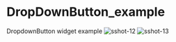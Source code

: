 # DropDownButton_example
 DropdownButton widget example
![sshot-12](https://user-images.githubusercontent.com/53625738/63625734-2ccabc00-c609-11e9-8289-9a2c17df420e.png)
![sshot-13](https://user-images.githubusercontent.com/53625738/63625736-2e947f80-c609-11e9-9751-0fc760994d08.png)
